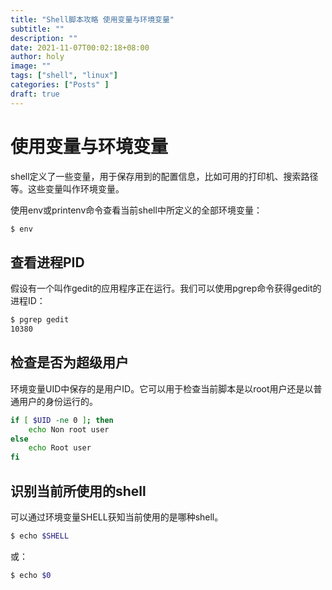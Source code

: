 ```yaml
---
title: "Shell脚本攻略 使用变量与环境变量"
subtitle: ""
description: ""
date: 2021-11-07T00:02:18+08:00
author: holy
image: ""
tags: ["shell", "linux"]
categories: ["Posts" ]
draft: true
---
```


# 使用变量与环境变量

shell定义了一些变量，用于保存用到的配置信息，比如可用的打印机、搜索路径等。这些变量叫作环境变量。

使用env或printenv命令查看当前shell中所定义的全部环境变量：

```bash
$ env
```

## 查看进程PID

假设有一个叫作gedit的应用程序正在运行。我们可以使用pgrep命令获得gedit的进程ID：

```bash
$ pgrep gedit
10380
```

## 检查是否为超级用户

环境变量UID中保存的是用户ID。它可以用于检查当前脚本是以root用户还是以普通用户的身份运行的。

```bash
if [ $UID -ne 0 ]; then
    echo Non root user
else
    echo Root user
fi
```

## 识别当前所使用的shell

可以通过环境变量SHELL获知当前使用的是哪种shell。

```bash
$ echo $SHELL
```

或：

```bash
$ echo $0
```

